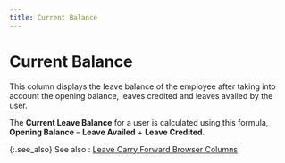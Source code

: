 ```yaml
---
title: Current Balance
---
```


# Current Balance


This column displays the leave balance of the employee after taking into account the opening balance, leaves credited and leaves availed by the user.


The **Current Leave Balance** for a user is calculated using this formula, **Opening Balance** – **Leave Availed** + **Leave Credited**.


{:.see_also}
See also
: [Leave Carry Forward Browser Columns]({{site.tc_baseurl}}/misc/leave_carry_forward_browser_columns.html)

